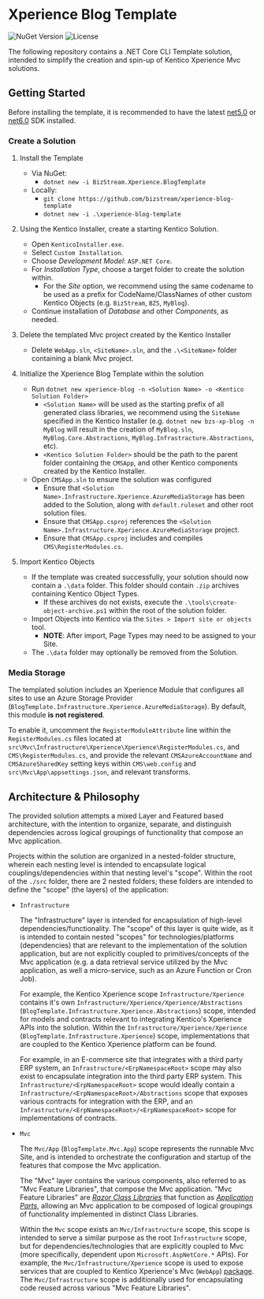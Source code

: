 # Xperience Blog Template

![NuGet Version](https://img.shields.io/nuget/v/BizStream.Xperience.BlogTemplate)
![License](https://img.shields.io/github/license/BizStream/xperience-blog-template)

The following repository contains a .NET Core CLI Template solution, intended to simplify the creation and spin-up of Kentico Xperience Mvc solutions.

## Getting Started

Before installing the template, it is recommended to have the latest [net5.0](https://dotnet.microsoft.com/download/dotnet/5.0) or [net6.0](https://dotnet.microsoft.com/download/dotnet/6.0) SDK installed.

### Create a Solution

1. Install the Template

   - Via NuGet:
     - `dotnet new -i BizStream.Xperience.BlogTemplate`
   - Locally:
     - `git clone https://github.com/bizstream/xperience-blog-template`
     - `dotnet new -i .\xperience-blog-template`

2. Using the Kentico Installer, create a starting Kentico Solution.

   - Open `KenticoInstaller.exe`.
   - Select `Custom Installation`.
   - Choose _Development Model_: `ASP.NET Core`.
   - For _Installation Type_, choose a target folder to create the solution within.
     - For the _Site_ option, we recommend using the same codename to be used as a prefix for CodeName/ClassNames of other custom Kentico Objects (e.g. `BizStream`, `BZS`, `MyBlog`).
   - Continue installation of _Database_ and other _Components_, as needed.

3. Delete the templated Mvc project created by the Kentico Installer

   - Delete `WebApp.sln`, `<SiteName>.sln`, and the `.\<SiteName>` folder containing a blank Mvc project.

4. Initialize the Xperience Blog Template within the solution

   - Run `dotnet new xperience-blog -n <Solution Name> -o <Kentico Solution Folder>`
     - `<Solution Name>` will be used as the starting prefix of all generated class libraries, we recommend using the `SiteName` specified in the Kentico Installer (e.g. `dotnet new bzs-xp-blog -n MyBlog` will result in the creation of `MyBlog.sln`, `MyBlog.Core.Abstractions`, `MyBlog.Infrastracture.Abstractions`, etc).
     - `<Kentico Solution Folder>` should be the path to the parent folder containing the `CMSApp`, and other Kentico components created by the Kentico Installer.
   - Open `CMSApp.sln` to ensure the solution was configured
     - Ensure that `<Solution Name>.Infrastructure.Xperience.AzureMediaStorage` has been added to the Solution, along with `default.ruleset` and other root solution files.
     - Ensure that `CMSApp.csproj` references the `<Solution Name>.Infrastructure.Xperience.AzureMediaStorage` project.
     - Ensure that `CMSApp.csproj` includes and compiles `CMS\RegisterModules.cs`.

5. Import Kentico Objects

   - If the template was created successfully, your solution should now contain a `.\data` folder. This folder should contain `.zip` archives containing Kentico Object Types.
     - If these archives do not exists, execute the `.\tools\create-object-archive.ps1` within the root of the solution folder.
   - Import Objects into Kentico via the `Sites > Import site or objects` tool.
     - **NOTE**: After import, Page Types may need to be assigned to your Site.
   - The `.\data` folder may optionally be removed from the Solution.

### Media Storage

The templated solution includes an Xperience Module that configures all sites to use an Azure Storage Provider (`BlogTemplate.Infrastructure.Xperience.AzureMediaStorage`). By default, this module **is not registered**.

To enable it, uncomment the `RegisterModuleAttribute` line within the `RegisterModules.cs` files located at `src\Mvc\Infrastructure\Xperience\Xperience\RegisterModules.cs`, and `CMS\RegisterModules.cs`, and provide the relevant `CMSAzureAccountName` and `CMSAzureSharedKey` setting keys within `CMS\web.config` and `src\Mvc\App\appsettings.json`, and relevant transforms.

## Architecture & Philosophy

The provided solution attempts a mixed Layer and Featured based architecture, with the intention to organize, separate, and distinguish dependencies across logical groupings of functionality that compose an Mvc application.

Projects within the solution are organized in a nested-folder structure, wherein each nesting level is intended to encapsulate logical couplings/dependencies within that nesting level's "scope". Within the root of the `./src` folder, there are 2 nested folders; these folders are intended to define the "scope" (the layers) of the application:

- `Infrastructure`

  The "Infrastructure" layer is intended for encapsulation of high-level dependencies/functionality. The "scope" of this layer is quite wide, as it is intended to contain nested "scopes" for technologies/platforms (dependencies) that are relevant to the implementation of the solution application, but are not explicitly coupled to primitives/concepts of the Mvc application (e.g. a data retrieval service utilized by the Mvc application, as well a micro-service, such as an Azure Function or Cron Job).

  For example, the Kentico Xperience scope `Infrastructure/Xperience` contains it's own `Infrastructure/Xperience/Xperience/Abstractions` (`BlogTemplate.Infrastructure.Xperience.Abstractions`) scope, intended for models and contracts relevant to integrating Kentico's Xperience APIs into the solution. Within the `Infrastructure/Xperience/Xperience` (`BlogTemplate.Infrastructure.Xperience`) scope, implementations that are coupled to the Kentico Xperience platform can be found.

  For example, in an E-commerce site that integrates with a third party ERP system, an `Infrastructure/<ErpNamespaceRoot>` scope may also exist to encapsulate integration into the third party ERP system. This `Infrastructure/<ErpNamespaceRoot>` scope would ideally contain a `Infrastructure/<ErpNamespaceRoot>/Abstractions` scope that exposes various contracts for integration with the ERP, and an `Infrastructure/<ErpNamespaceRoot>/<ErpNamespaceRoot>` scope for implementations of contracts.

- `Mvc`

  The `Mvc/App` (`BlogTemplate.Mvc.App`) scope represents the runnable Mvc Site, and is intended to orchestrate the configuration and startup of the features that compose the Mvc application.

  The "Mvc" layer contains the various components, also referred to as "Mvc Feature Libraries", that compose the Mvc application. "Mvc Feature Libraries" are [_Razor Class Libraries_](https://docs.microsoft.com/en-us/aspnet/core/razor-pages/ui-class) that function as [_Application Parts_](https://docs.microsoft.com/en-us/aspnet/core/mvc/advanced/app-parts), allowing an Mvc application to be composed of logical groupings of functionality implemented in distinct Class Libraries.

  Within the `Mvc` scope exists an `Mvc/Infrastructure` scope, this scope is intended
  to serve a similar purpose as the root `Infrastructure` scope, but for dependencies/technologies that are explicitly coupled to Mvc (more specifically, dependent upon `Microsoft.AspNetCore.*` APIs). For example, the `Mvc/Infrastructure/Xperience` scope is used to expose services that are coupled to Kentico Xperience's Mvc (`WebApp`) [package](https://www.nuget.org/packages/Kentico.Xperience.AspNetCore.WebApp). The `Mvc/Infrastructure` scope is additionally used for encapsulating code reused across various "Mvc Feature Libraries".
